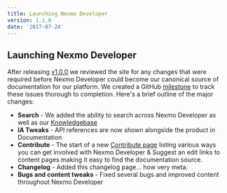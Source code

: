 ```yaml
---
title: Launching Nexmo Developer
version: 1.1.0
date: '2017-07-24'
---
```


## Launching Nexmo Developer

After releasing [v1.0.0](#introducing-nexmo-developer) we reviewed the site for any changes that were required before Nexmo Developer could become our canonical source of documentation for our platform. We created a GitHub [milestone](https://github.com/Nexmo/nexmo-developer/milestone/2?closed=1) to track these issues thorough to completion. Here's a brief outline of the major changes:

- **Search** - We added the ability to search across Nexmo Developer as well as our [Knowledgebase](https://help.nexmo.com)
- **IA Tweaks** - API references are now shown alongside the product in Documentation
- **Contribute** - The start of a new [Contribute page](/contribute) listing various ways you can get involved with Nexmo Developer & Suggest an edit links to content pages making it easy to find the documentation source.
- **Changelog** - Added this changelog page... how very meta.
- **Bugs and content tweaks** - Fixed several bugs and improved content throughout Nexmo Developer
